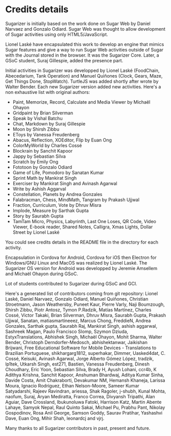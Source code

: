 
# Credits details


Sugarizer is initially based on the work done on Sugar Web by Daniel Narvaez and Gonzalo Odiard. Sugar Web was thought to allow development of Sugar activities using only HTML5/JavaScript.

Lionel Laské have encapsulated this work to develop an engine that mimics Sugar features and give a way to run Sugar Web activities outside of Sugar with the Journal stored in the browser. It was the Sugarizer Core. Later, a GSoC student, Suraj Gillespie, added the presence part.

Initial activities in Sugarizer was developped by Lionel Laské (FoodChain, Abecedarium, Tank Operation) and Manuel Quiñones (Clock, Gears, Maze, Get Things Done, StopWatch). TurtleJS was added shortly after wrote by Walter Bender. Each new Sugarizer version added new activities. Here's a non exhaustive list with original authors:

* Paint, Memorize, Record, Calculate and Media Viewer by Michaël Ohayon
* Gridpaint by Brian Silverman
* Speak by Vishal Batchu
* Chat, Markdown by Suraj Gillespie
* Moon by Shirsh Zibbu
* EToys by Vanessa Freudenberg
* Abacus, Reflection, XOEditor, Flip by Euan Ong  
* ColorMyWorld by Charles Cossé
* Blockrain by Sanchit Kapoor
* Jappy by Sebastian Silva
* Scratch by Emily Ong
* Fototoon by Gonzalo Odiard
* Game of Life, Pomodoro by Sanatan Kumar
* Sprint Math by Mankirat Singh
* Exerciser by Mankirat Singh and Avinash Agarwal
* Write by Ashish Aggarval
* Constellation, Planets by Andrea Gonzales
* Falabracman, Chess, MindMath, Tangram by Prakash Ujjwal
* Fraction, Curriculum, Vote by Dhruv Misra
* Implode, Measure by Sarthak Gupta
* Story by Saurabh Gupta
* TamTam Micro, Physics, Labyrinth, Last One Loses, QR Code, Video Viewer, E-book reader, Shared Notes, Calligra, Xmas Lights, Dollar Street by Lionel Laské

You could see credits details in the README file in the directory for each activity.

Encapsulation in Cordova for Android, Cordova for iOS then Electron for Windows/GNU Linux and MacOS was realized by Lionel Laské.
The Sugarizer OS version for Android was developped by Jeremie Amsellem and Michaël Ohayon during GSoC.

Lot of students contributed to Sugarizer during GSoC and GCI.

Here's a generated list of contributors coming from git repository: Lionel Laské, Daniel Narvaez, Gonzalo Odiard, Manuel Quiñones, Christian Stroetmann, Jason Weathersby, Puneet Kaur, Pierre Varly, Naji Boumzough, Shirsh Zibbu, Piotr Antosz, Tymon P.Radzik, Matías Martínez, Charles Cossé, Victor Takaki, Brian Silverman, Dhruv Misra, Saurabh Gupta, Prakash Ujjwal, Sanatan, matiasmartineeez, Marcus Chong, FreddieN, Andrea Gonzales, Sarthak gupta, Saurabh Raj, Mankirat Singh, ashish aggarwal, Sashreek Magan, Paulo Francisco Slomp, Szymon Dziuda, EstyxTranslations, Abhishek Singh, Michaël Ohayon, Mohit Sharma, Walter Bender, Christoph Derndorfer-Medosch, abhishektanwar, Jaikishan Brijwani, Free Educational Software for Mobile Devices - Translations to Brazilian Portuguese, shikhargarg1812, superhakar, Dimmer, Uasked4dat, C. Cossé, Keisuki, Avinash Agarwal, Jorge Alberto Gómez López, tradzik, lp1tek, Utkarsh Singh, est271, Bastien, Vanessa Freudenberg, Dinesh Choudhary, Eric Yoon, Sebastian Silva, Brady H, Ayush Lohani, ccr4b, K Adithya Krishna, Sanchit Kapoor, Anshuman Bhardwaj, Aditya Kumar Sinha, Davide Costa, Amit Chakraborti, Devakumar NM, Hemansh Khaneja, Larissa Moura, Ignacio Rodríguez, Ethan Nelson-Moore, Sameer Kumar Satyadarshi, Rajeev Ravindran, ariessa, Shak Ragoler, j-shubh, Kunal Mohta, naofum, Suraj, Aryan Mediratta, Franco Correa, Divyansh Tripathi, Alan Aguiar, Dave Crossland, Ibukunoluwa Fatoki, Harrison Katz, Martin Abente Lahaye, Samyok Nepal, Raul Quinto Sakai, Michael Pu, Prabhu Pant, Nikolay Gospodinov, Rosa Anil George, Samson Goddy, Saurav Pratihar, Yashashvi Dave, Euan Ong, Mihir Shah, leonardcj and vjrj.

Many thanks to all Sugarizer contributors in past, present and future.
